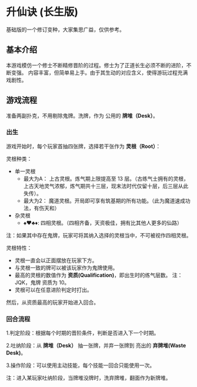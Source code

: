 # 升仙诀 (长生版)
基础版的一个修订变种，大家集思广益，仅供参考。

## 基本介绍

本游戏模仿一个修士不断精修晋阶的过程。修士为了正道长生必须不断的进阶，不断变强。
内容丰富，但简单易上手。由于其生动的对应含义，使得游玩过程充满戏剧性。

## 游戏流程

准备两副扑克，不用剔除鬼牌。洗牌，作为 公用的 **牌堆（Desk）**。

### 出生

游戏开始时，每个玩家首抽四张牌，选择若干张作为 **灵根（Root）**：

灵根种类：

- 单一灵根
	- 最大为A： 上古灵根。炼气期上限提高至 13 层。（古练气士拥有的灵根，上古天地灵气浓郁，炼气期共十三层，现末法时代仅留十层，后三层从此失传）。
	- 最大为2： 魔道灵根。开局即可享有筑基期的所有功能。（此为魔道速成功法，有伤天和）
- 杂灵根 
	- ♠♥♣♦: 四相灵根。（四相齐备，天资极佳，拥有比其他人更多的仙路）

注：如果其中存在鬼牌，玩家可将其纳入选择的灵根当中，不可被视作四相灵根。

灵根特性：

- 灵根一直会以正面摆放在玩家下方。
- 与灵根一致的牌可以被该玩家作为鬼牌使用。
- 最高的灵根的数值作为 **资质(Qualification)**，即出生时的练气层数。 注：JQK，鬼牌 资质为 10。
- 灵根可以在任意进阶判定时打出。

然后，从资质最高的玩家开始进入回合。

### 回合流程

1.判定阶段：根据每个时期的晋阶条件，判断是否进入下一个时期。

2.吐纳阶段：从 **牌堆（Desk）** 抽一张牌，并弃一张牌到 亮出的 **弃牌堆(Waste Desk)**。

3.操作阶段：可以使用主动技能，每个技能一回合只能使用一次。

注：进入某玩家吐纳阶段，当牌堆没牌时，洗弃牌堆，翻面作为新牌堆。






